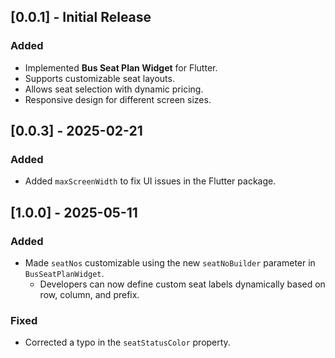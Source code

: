 ## [0.0.1] - Initial Release
### Added
- Implemented **Bus Seat Plan Widget** for Flutter.
- Supports customizable seat layouts.
- Allows seat selection with dynamic pricing.
- Responsive design for different screen sizes.

## [0.0.3] - 2025-02-21
### Added
- Added `maxScreenWidth` to fix UI issues in the Flutter package.

## [1.0.0] - 2025-05-11
### Added
- Made `seatNos` customizable using the new `seatNoBuilder` parameter in `BusSeatPlanWidget`.
  - Developers can now define custom seat labels dynamically based on row, column, and prefix.

### Fixed
- Corrected a typo in the `seatStatusColor` property.

